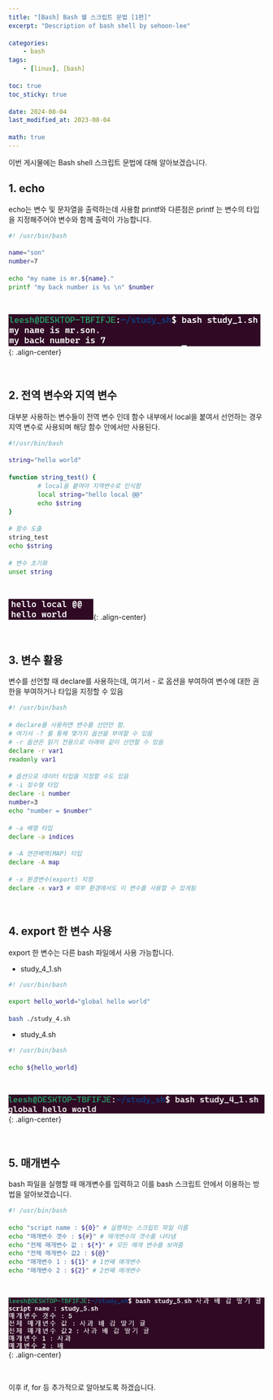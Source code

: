 ```yaml
---
title: "[Bash] Bash 쉘 스크립트 문법 [1편]"
excerpt: "Description of bash shell by sehoon-lee"

categories:
    - bash
tags:
    - [linux], [bash]

toc: true
toc_sticky: true

date: 2024-08-04
last_modified_at: 2023-08-04

math: true
---
```


이번 게시물에는 Bash shell 스크립트 문법에 대해 알아보겠습니다.

## 1. echo

echo는 변수 및 문자열을 출력하는데 사용함
printf와 다른점은 printf 는 변수의 타입을 지정해주어야 변수와 함께 출력이 가능합니다.

```bash
#! /usr/bin/bash

name="son"
number=7

echo "my name is mr.${name}."
printf "my back number is %s \n" $number
```
<br>

![img_file](/assets/img/post/bash_shell/result_1.png){: .align-center}

<br>

## 2. 전역 변수와 지역 변수

대부분 사용하는 변수들이 전역 변수 인데 함수 내부에서 local을 붙여서 선언하는 경우 지역 변수로 사용되며 해당 함수 안에서만 사용된다.

```bash
#!/usr/bin/bash

string="hello world"

function string_test() {
        # local을 붙여야 지역변수로 인식함
        local string="hello local @@"
        echo $string
}

# 함수 도출
string_test
echo $string

# 변수 초기화
unset string
```
<br>

![img_file](/assets/img/post/bash_shell/result_2.png){: .align-center}

<br>

## 3. 변수 활용

변수를 선언할 때 declare를 사용하는데, 여기서 - 로 옵션을 부여하여 변수에 대한 권한을 부여하거나 타입을 지정할 수 있음

```bash
#! /usr/bin/bash

# declare를 사용하면 변수를 선언만 함.
# 여기서 -? 를 통해 몇가지 옵션을 부여할 수 있음
# -r 옵션은 읽기 전용으로 아래와 같이 선언할 수 있음
declare -r var1
readonly var1

# 옵션으로 데이터 타입을 지정할 수도 있음
# -i 정수형 타입
declare -i number
number=3
echo "number = $number"

# -a 배열 타입
declare -a indices

# -A 연관배역(MAP) 타입
declare -A map

# -x 환경변수(export) 지정
declare -x var3 # 외부 환경에서도 이 변수를 사용할 수 있게됨
```
<br>

## 4. export 한 변수 사용

export 한 변수는 다른 bash 파일에서 사용 가능합니다.
- study_4_1.sh

```bash
#! /usr/bin/bash

export hello_world="global hello world"

bash ./study_4.sh
```
- study_4.sh

```bash
#! /usr/bin/bash

echo ${hello_world}
```
<br>

![img_file](/assets/img/post/bash_shell/result_3.png){: .align-center}

<br>

## 5. 매개변수

bash 파일을 실행할 때 매개변수를 입력하고 이를 bash 스크립트 안에서 이용하는 방법을 알아보겠습니다.

```bash
#! /usr/bin/bash

echo "script name : ${0}" # 실행하는 스크립트 파일 이름
echo "매개변수 갯수 : ${#}" # 매개변수의 갯수를 나타냄
echo "전체 매개변수 값 : ${*}" # 모든 매개 변수를 보여줌
echo "전체 매개변수 값2 : ${@}"
echo "매개변수 1 : ${1}" # 1번째 매개변수
echo "매개변수 2 : ${2}" # 2번째 매개변수
```

<br>

![img_file](/assets/img/post/bash_shell/result_4.png){: .align-center}

<br>

이후 if, for 등 추가적으로 알아보도록 하겠습니다.